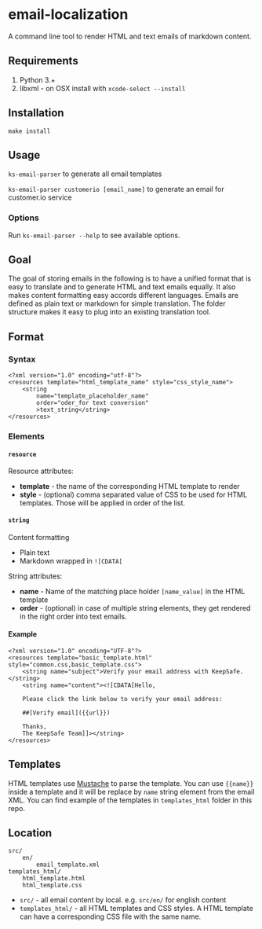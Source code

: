 email-localization
==================

A command line tool to render HTML and text emails of markdown content.

## Requirements

1. Python 3.+
2. libxml - on OSX install with `xcode-select --install`

## Installation

`make install`

## Usage

`ks-email-parser` to generate all email templates

`ks-email-parser customerio [email_name]` to generate an email for customer.io service

### Options

Run `ks-email-parser --help` to see available options.

## Goal
The goal of storing emails in the following is to have a unified format that is easy to translate and to generate HTML and text emails equally. It also makes content formatting easy accords different languages.
Emails are defined as plain text or markdown for simple translation. The folder structure makes it easy to plug into an existing translation tool.

## Format

### Syntax

```
<?xml version="1.0" encoding="utf-8"?>
<resources template="html_template_name" style="css_style_name">
    <string
        name="template_placeholder_name"
        order="oder_for text conversion"
        >text_string</string>
</resources>
```
### Elements

#### `resource`
Resource attributes:

- **template** - the name of the corresponding HTML template to render
- **style** - (optional) comma separated value of CSS to be used for HTML templates. Those will be applied in order of the list.

#### `string`
Content formatting

- Plain text
- Markdown wrapped in `![CDATA[`

String attributes:

- **name** - Name of the matching place holder `[name_value]` in the HTML template
- **order** - (optional) in case of multiple string elements, they get rendered in the right order into text emails.

#### Example

```
<?xml version="1.0" encoding="UTF-8"?>
<resources template="basic_template.html" style="common.css,basic_template.css">
    <string name="subject">Verify your email address with KeepSafe.</string>
    <string name="content"><![CDATA[Hello,

    Please click the link below to verify your email address:

    ##[Verify email]({{url}})

    Thanks,
    The KeepSafe Team]]></string>
</resources>
```


## Templates

HTML templates use [Mustache](http://mustache.github.io/) to parse the template. You can use `{{name}}` inside a template and it will be replace by `name` string element from the email XML. You can find example of the templates in `templates_html` folder in this repo.


## Location

```
src/
    en/
        email_template.xml
templates_html/
    html_template.html
    html_template.css
```

- `src/` - all email content by local. e.g. `src/en/` for english content
- `templates_html/` - all HTML templates and CSS styles. A HTML template can have a corresponding CSS file with the same name.
